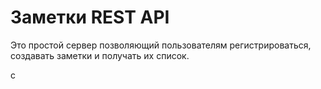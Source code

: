 # Заметки REST API

Это простой сервер позволяющий пользователям регистрироваться, создавать заметки и получать их список.

с
